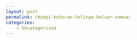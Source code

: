 ```yaml
---
layout: post
permalink: /mimpi-kotoran-telinga-keluar-semua/
categories:
    - Uncategorized
---
```


